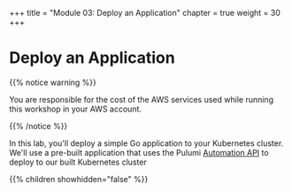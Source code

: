 +++
title = "Module 03: Deploy an Application"
chapter = true
weight = 30
+++

# Deploy an Application

{{% notice warning %}}<p> You are responsible for the cost of the AWS services used while running this workshop in your AWS account.</p> {{% /notice %}}

In this lab, you'll deploy a simple Go application to your Kubernetes cluster. We'll use a pre-built application that uses the Pulumi [Automation API](https://www.pulumi.com/blog/automation-api/) to deploy to our built Kubernetes cluster

{{% children showhidden="false" %}}

